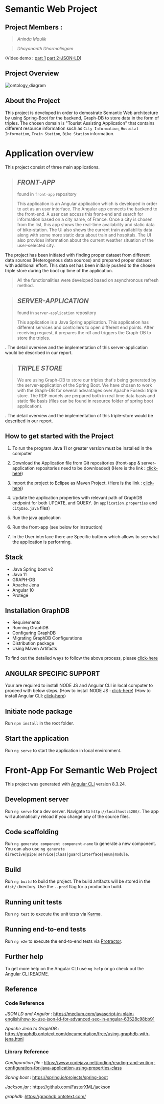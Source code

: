 # Semantic Web Project
## Project Members : 


>*Aninda Maulik*


>*Dhayananth Dharmalingam*

 (Video demo : [part 1](https://www.youtube.com/watch?v=_nbalbt-Uc0)
 [part 2-JSON-LD](https://www.youtube.com/watch?v=UqEe_YSzXec&feature=youtu.be)) 


## Project Overview 
![ontology_diagram](https://github.com/ujm-closed/server-application/blob/feat/rest/snaps/ontologyDiagram.jpg "Project architecture")


## About the Project

This project is developed in order to demostrate Semantic Web architecture by using Spring-Boot for the backend, Graph-DB to store data in the form of triples.
The chosen domain is "Tourist Assisting Application" that contains different resource information such as `City Information`, `Hospital Information`, `Train Station`, `Bike Station` information. 

# Application overview 
 This project consist of three main applications.  
    
> ## *FRONT-APP*
>
> found in `front-app` repository 
>   
>  This application is an Angular application which is developed in order to act as an user interface. The Angular app connects the backend to the front-end. A user can access this front-end and search for information based on a city name, of France. Once a city is chosen from the list, this app shows the real-time availability and static data of bike-station. The UI also shows the current train availability data along with some more static data about train and hospitals. The UI also provides information about the current weather situation of the user-selected city.


The project has been initiated with finding proper dataset from different data sources (Heterogenous data sources) and prepared proper dataset with additional effort. This data set has been initially pushed to the chosen triple store during the boot up time of the application. 

>
>All the functionalities were developed based on asynchronous refresh method. 
>

> ## *SERVER-APPLICATION*
>
> found in `server-application` repository 
>   
>  This application is a Java Spring application. This application has different services and controllers to open different end points. After receiving request, it prepares the rdf and triggers the Graph-DB to store the triples.
>   
   

. The detail overview and the implementation of this server-application would be described in our report.


> ## *TRIPLE STORE*
>
> We are using Graph-DB to store our triples that's being generated by the server-application of the Spring Boot. We have chosen to work with the Graph-DB for several advantages over Apache Fuseski triple store. The RDF models are perpared both in real time data basis and static file basis (files can be found in resource folder of spring boot application). 
>
.  The detail overview and the implementation of this triple-store would be described in our report.





## How to get started with the Project
 
 1. To run the program Java 11 or greater version must be installed in the computer
 2. Download the Application file from Git repositories (front-app & server-application repositories need to be downloaded) (Here is the link : [click-here](https://github.com/ujm-closed))

 3. Import the project to Eclipse as Maven Project. (Here is the link : [click-here](https://www.eclipse.org/downloads/packages/installer))
4. Update the application properties with relevant path of GraphDB endpoint for both UPDATE, and QUERY. (in `application.properties` and  `cityDao.java` files) 
 5. Run the java application
 6. Run the front-app (see below for instruction)
 7. In the User interface there are Specific buttons  which allows to see what the application is performing. 



<!-- #### NOTE!!!
> Please refer `report.pdf` for more information.  -->

## Stack
* Java Spring boot v2
* Java 11
* GRAPH-DB
* Apache Jena
* Angular 10
* Protégé

## Installation GraphDB 

- Requirements
- Running GraphDB
- Configuring GraphDB
- Migrating GraphDB Configurations
- Distribution package
- Using Maven Artifacts

To find out the detailed ways to follow the above process, please [click-here](https://graphdb.ontotext.com/documentation/standard/installation.html)

 
## ANGULAR SPECIFIC SUPPORT

Your are required to install NODE JS and Angular CLI in local computer to proceed with below steps. 
(How to install NODE JS : [click-here](https://phoenixnap.com/kb/install-node-js-npm-on-windows))
(How to install Angular CLI: [click-here](https://cli.angular.io/))

## Initiate node package
Run `npm install` in the root folder.
## Start the application
Run `ng serve` to start the application in local environment.

# Front-App For Semantic Web Project

This project was generated with [Angular CLI](https://github.com/angular/angular-cli) version 8.3.24.

## Development server

Run `ng serve` for a dev server. Navigate to `http://localhost:4200/`. The app will automatically reload if you change any of the source files.

## Code scaffolding

Run `ng generate component component-name` to generate a new component. You can also use `ng generate directive|pipe|service|class|guard|interface|enum|module`.

## Build

Run `ng build` to build the project. The build artifacts will be stored in the `dist/` directory. Use the `--prod` flag for a production build.

## Running unit tests

Run `ng test` to execute the unit tests via [Karma](https://karma-runner.github.io).

## Running end-to-end tests

Run `ng e2e` to execute the end-to-end tests via [Protractor](http://www.protractortest.org/).

## Further help

To get more help on the Angular CLI use `ng help` or go check out the [Angular CLI README](https://github.com/angular/angular-cli/blob/master/README.md).

## Reference 
### Code Reference
*JSON LD and Angular* : https://medium.com/javascript-in-plain-english/how-to-use-json-ld-for-advanced-seo-in-angular-63528c98bb91

*Apache Jena to GraphDB* : https://graphdb.ontotext.com/documentation/free/using-graphdb-with-jena.html
 ### Library Reference 
 


*Configuration file* : https://www.codejava.net/coding/reading-and-writing-configuration-for-java-application-using-properties-class

*Spring boot* : https://spring.io/projects/spring-boot

*Jackson.jar* : https://github.com/FasterXML/jackson

*graphdb* :https://graphdb.ontotext.com/



